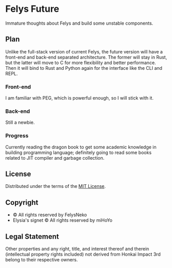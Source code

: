 # Felys Future

Immature thoughts about Felys and build some unstable components.

## Plan

Unlike the full-stack version of current Felys, the future version will have a front-end and back-end separated architecture. The former will stay in Rust, but the latter will move to C for more flexibility and better performance. Then it will bind to Rust and Python again for the interface like the CLI and REPL.

### Front-end

I am familiar with PEG, which is powerful enough, so I will stick with it.

### Back-end

Still a newbie.

### Progress

Currently reading the dragon book to get some academic knowledge in building programming language; definitely going to read some books related to JIT compiler and garbage collection.

## License

Distributed under the terms of the [MIT License](https://github.com/felys-lang/felys-future/blob/main/LICENSE).

## Copyright

- © All rights reserved by FelysNeko
- Elysia's signet © All rights reserved by miHoYo

## Legal Statement

Other properties and any right, title, and interest thereof and therein (intellectual property rights included) not derived from Honkai Impact 3rd belong to their respective owners.
